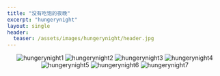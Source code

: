 ```yaml
---
title: "没有吃饱的夜晚"
excerpt: "hungerynight"
layout: single
header:
  teaser: /assets/images/hungerynight/header.jpg
---
```

<div style="text-align: center;">
  <img src="/assets/images/hungerynight/《没有吃饱的夜晚》1.jpg" alt="hungerynight1">
  <img src="/assets/images/hungerynight/《没有吃饱的夜晚》2.jpg" alt="hungerynight2">
  <img src="/assets/images/hungerynight/《没有吃饱的夜晚》3.jpg" alt="hungerynight3">
  <img src="/assets/images/hungerynight/《没有吃饱的夜晚》4.jpg" alt="hungerynight4">
  <img src="/assets/images/hungerynight/《没有吃饱的夜晚》5.jpg" alt="hungerynight5">
  <img src="/assets/images/hungerynight/《没有吃饱的夜晚》6.jpg" alt="hungerynight6">
  <img src="/assets/images/hungerynight/《没有吃饱的夜晚》7.jpg" alt="hungerynight7">
</div>

